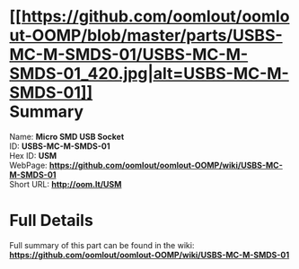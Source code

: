 
[[https://github.com/oomlout/oomlout-OOMP/blob/master/parts/USBS-MC-M-SMDS-01/USBS-MC-M-SMDS-01_420.jpg|alt=USBS-MC-M-SMDS-01]]     
Summary
=================
  
Name: __Micro SMD USB Socket__    
ID: __USBS-MC-M-SMDS-01__   
Hex ID: __USM__   
WebPage: __https://github.com/oomlout/oomlout-OOMP/wiki/USBS-MC-M-SMDS-01__   
Short URL: __http://oom.lt/USM__   

Full Details
==========================
Full summary of this part can be found in the wiki:   
__https://github.com/oomlout/oomlout-OOMP/wiki/USBS-MC-M-SMDS-01__    

